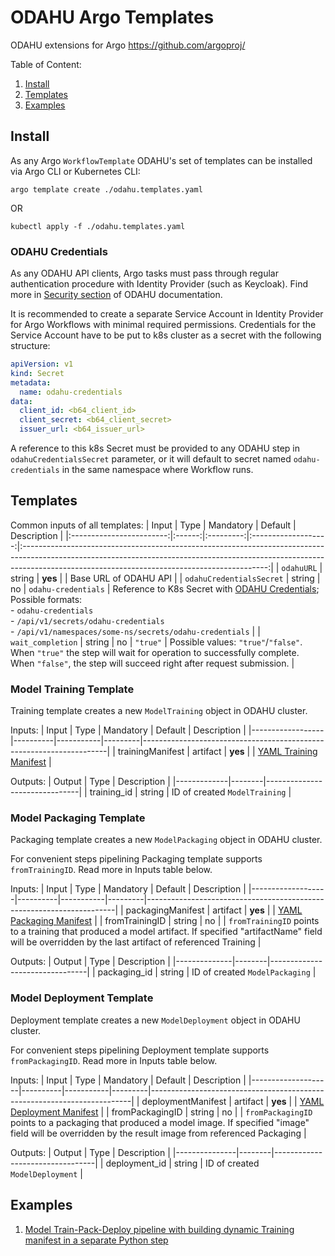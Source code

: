 # ODAHU Argo Templates
ODAHU extensions for Argo https://github.com/argoproj/ 

Table of Content:
1. [Install](#install)
2. [Templates](#templates)
3. [Examples](#examples)

## Install

As any Argo `WorkflowTemplate` ODAHU's set of templates can be installed via Argo CLI or Kubernetes CLI:
```shell
argo template create ./odahu.templates.yaml
```
OR 
```shell
kubectl apply -f ./odahu.templates.yaml
```

### ODAHU Credentials
As any ODAHU API clients, Argo tasks must pass through regular authentication procedure with Identity Provider (such as Keycloak). 
Find more in [Security section](https://docs.odahu.org/gen_security.html) of ODAHU documentation.

It is recommended to create a separate Service Account in Identity Provider for Argo Workflows with minimal required permissions. 
Credentials for the Service Account have to be put to k8s cluster as a secret with the following structure:
```yaml
apiVersion: v1
kind: Secret
metadata:
  name: odahu-credentials
data:
  client_id: <b64_client_id>
  client_secret: <b64_client_secret>
  issuer_url: <b64_issuer_url>
```

A reference to this k8s Secret must be provided to any ODAHU step in `odahuCredentialsSecret` parameter, or it will default to secret named `odahu-credentials` in the same namespace where Workflow runs.

## Templates

Common inputs of all templates:
|           Input          |  Type  | Mandatory |       Default       |                                                                                                        Description                                                                                                        |
|:------------------------:|:------:|:---------:|:-------------------:|:-------------------------------------------------------------------------------------------------------------------------------------------------------------------------------------------------------------------------:|
|        `odahuURL`        | string |  **yes**  |                     |                                                                                                   Base URL of ODAHU API                                                                                                   |
| `odahuCredentialsSecret` | string |     no    | `odahu-credentials` | Reference to K8s Secret with [ODAHU Credentials](#odahu-credentials); <br>Possible formats:<br>- `odahu-credentials`<br>- `/api/v1/secrets/odahu-credentials`<br>- `/api/v1/namespaces/some-ns/secrets/odahu-credentials` |
|     `wait_completion`    | string |     no    |       `"true"`      |                 Possible values: `"true"`/`"false"`.<br>When `"true"` the step will wait for operation to successfully complete. <br>When `"false"`, the step will succeed right after request submission.                |

### Model Training Template

Training template creates a new `ModelTraining` object in ODAHU cluster.

Inputs:
| Input            | Type     | Mandatory | Default | Description                                                         |
|------------------|----------|-----------|---------|---------------------------------------------------------------------|
| trainingManifest | artifact | **yes**   |         | [YAML Training Manifest](https://docs.odahu.org/ref_trainings.html) |

Outputs:
| Output      | Type   | Description                   |
|-------------|--------|-------------------------------|
| training_id | string | ID of created `ModelTraining` |

### Model Packaging Template

Packaging template creates a new `ModelPackaging` object in ODAHU cluster.

For convenient steps pipelining Packaging template supports `fromTrainingID`. Read more in Inputs table below.

Inputs:
| Input             | Type     | Mandatory | Default | Description                                                          |
|-------------------|----------|-----------|---------|----------------------------------------------------------------------|
| packagingManifest | artifact | **yes**   |         | [YAML Packaging Manifest](https://docs.odahu.org/ref_packagers.html) |
| fromTrainingID    | string   | no        |         | `fromTrainingID` points to a training that produced a model artifact. If specified "artifactName" field will be overridden by the last artifact of referenced Training |

Outputs:
| Output       | Type   | Description                    |
|--------------|--------|--------------------------------|
| packaging_id | string | ID of created `ModelPackaging` |

### Model Deployment Template

Deployment template creates a new `ModelDeployment` object in ODAHU cluster.

For convenient steps pipelining Deployment template supports `fromPackagingID`. Read more in Inputs table below.

Inputs:
| Input              | Type     | Mandatory | Default | Description                                                             |
|--------------------|----------|-----------|---------|-------------------------------------------------------------------------|
| deploymentManifest | artifact | **yes**   |         | [YAML Deployment Manifest](https://docs.odahu.org/ref_deployments.html) |
| fromPackagingID    | string   | no        |         | `fromPackagingID` points to a packaging that produced a model image. If specified "image" field will be overridden by the result image from referenced Packaging |

Outputs:
| Output        | Type   | Description                     |
|---------------|--------|---------------------------------|
| deployment_id | string | ID of created `ModelDeployment` |

## Examples

1. [Model Train-Pack-Deploy pipeline with building dynamic Training manifest 
   in a separate Python step](examples/python-manifest-generation.workflow.yaml)
